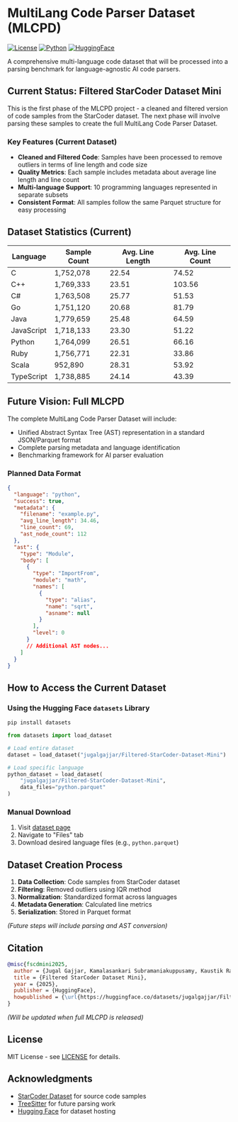 # MultiLang Code Parser Dataset (MLCPD)

[![License](https://img.shields.io/badge/License-MIT-blue.svg)](https://opensource.org/licenses/MIT)
[![Python](https://img.shields.io/badge/python-3.11%2B-blue)](https://www.python.org/downloads/)
[![HuggingFace](https://img.shields.io/badge/%F0%9F%A4%97%20HuggingFace-Dataset-blue)](https://huggingface.co/datasets/jugalgajjar/Filtered-StarCoder-Dataset-Mini)

A comprehensive multi-language code dataset that will be processed into a parsing benchmark for language-agnostic AI code parsers.

## Current Status: Filtered StarCoder Dataset Mini

This is the first phase of the MLCPD project - a cleaned and filtered version of code samples from the StarCoder dataset. The next phase will involve parsing these samples to create the full MultiLang Code Parser Dataset.

### Key Features (Current Dataset)

- **Cleaned and Filtered Code**: Samples have been processed to remove outliers in terms of line length and code size
- **Quality Metrics**: Each sample includes metadata about average line length and line count
- **Multi-language Support**: 10 programming languages represented in separate subsets
- **Consistent Format**: All samples follow the same Parquet structure for easy processing

## Dataset Statistics (Current)

| Language   | Sample Count | Avg. Line Length | Avg. Line Count |
|------------|--------------|------------------|-----------------|
| C          | 1,752,078    | 22.54           | 74.52            |
| C++        | 1,769,333    | 23.51           | 103.56           |
| C#         | 1,763,508    | 25.77           | 51.53            |
| Go         | 1,751,120    | 20.68           | 81.79            |
| Java       | 1,779,659    | 25.48           | 64.59            |
| JavaScript | 1,718,133    | 23.30           | 51.22            |
| Python     | 1,764,099    | 26.51           | 66.16            |
| Ruby       | 1,756,771    | 22.31           | 33.86            |
| Scala      | 952,890      | 28.31           | 53.92            |
| TypeScript | 1,738,885    | 24.14           | 43.39            |

## Future Vision: Full MLCPD

The complete MultiLang Code Parser Dataset will include:

- Unified Abstract Syntax Tree (AST) representation in a standard JSON/Parquet format
- Complete parsing metadata and language identification
- Benchmarking framework for AI parser evaluation

### Planned Data Format

```json
{
  "language": "python",
  "success": true,
  "metadata": {
    "filename": "example.py",
    "avg_line_length": 34.46,
    "line_count": 69,
    "ast_node_count": 112
  },
  "ast": {
    "type": "Module",
    "body": [
      {
        "type": "ImportFrom",
        "module": "math",
        "names": [
          {
            "type": "alias",
            "name": "sqrt",
            "asname": null
          }
        ],
        "level": 0
      }
      // Additional AST nodes...
    ]
  }
}
```

## How to Access the Current Dataset

### Using the Hugging Face `datasets` Library

```bash
pip install datasets
```

```python
from datasets import load_dataset

# Load entire dataset
dataset = load_dataset("jugalgajjar/Filtered-StarCoder-Dataset-Mini")

# Load specific language
python_dataset = load_dataset(
    "jugalgajjar/Filtered-StarCoder-Dataset-Mini",
    data_files="python.parquet"
)
```

### Manual Download

1. Visit [dataset page](https://huggingface.co/datasets/jugalgajjar/Filtered-StarCoder-Dataset-Mini)
2. Navigate to "Files" tab
3. Download desired language files (e.g., `python.parquet`)

## Dataset Creation Process

1. **Data Collection**: Code samples from StarCoder dataset
2. **Filtering**: Removed outliers using IQR method
3. **Normalization**: Standardized format across languages
4. **Metadata Generation**: Calculated line metrics
5. **Serialization**: Stored in Parquet format  

*(Future steps will include parsing and AST conversion)*

## Citation

```bibtex
@misc{fscdmini2025,
  author = {Jugal Gajjar, Kamalasankari Subramaniakuppusamy, Kaustik Ranaware},
  title = {Filtered StarCoder Dataset Mini},
  year = {2025},
  publisher = {HuggingFace},
  howpublished = {\url{https://huggingface.co/datasets/jugalgajjar/Filtered-StarCoder-Dataset-Mini}}
}
```

*(Will be updated when full MLCPD is released)*

## License

MIT License - see [LICENSE](LICENSE) for details.

## Acknowledgments

- [StarCoder Dataset](https://huggingface.co/datasets/bigcode/starcoderdata) for source code samples
- [TreeSitter](https://tree-sitter.github.io/tree-sitter/) for future parsing work
- [Hugging Face](https://huggingface.co/) for dataset hosting
